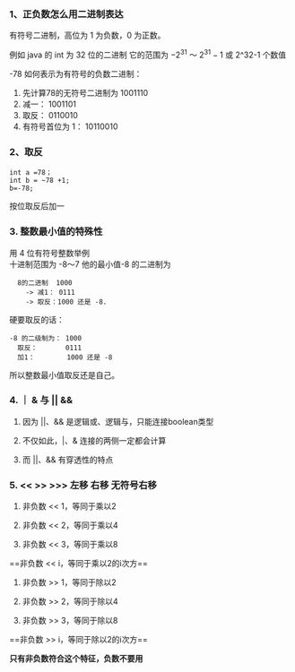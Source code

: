 
###  1、正负数怎么用二进制表达 

有符号二进制，高位为 1 为负数，0 为正数。
	 
例如 java 的 int 为 32 位的二进制
它的范围为  $-2^{31}$ ～ $2^{31}-1$ 或 2^32-1 个数值

-78 如何表示为有符号的负数二进制：
1. 先计算78的无符号二进制为  1001110
2. 减一： 1001101
3. 取反： 0110010
4. 有符号首位为 1：  10110010
### 2、取反
	
	int a =78；
	int b = ~78 +1;
	b=-78;
按位取反后加一


### 3. 整数最小值的特殊性

用 4 位有符号整数举例  
  十进制范围为 -8～7
  他的最小值-8 的二进制为 
  ```
    8的二进制  1000
      -> 减1： 0111 
      -> 取反：1000 还是 -8.
  ```

  硬要取反的话：
  ```
  -8 的二级制为： 1000
	取反：       0111
	加1：        1000 还是 -8
  ```
	
所以整数最小值取反还是自己。

### 4. ｜ & 与 || &&

1. 因为 ||、&& 是逻辑或、逻辑与，只能连接boolean类型

2. 不仅如此，|、& 连接的两侧一定都会计算

3. 而 ||、&& 有穿透性的特点

### 5. <<  >> >>> 左移 右移 无符号右移
 
 1. 非负数 << 1，等同于乘以2

2. 非负数 << 2，等同于乘以4

3. 非负数 << 3，等同于乘以8

 ==非负数 << i，等同于乘以2的i次方==

1. 非负数 >> 1，等同于除以2

2. 非负数 >> 2，等同于除以4

3. 非负数 >> 3，等同于除以8

 ==非负数 >> i，等同于除以2的i次方==

 **只有非负数符合这个特征，负数不要用**